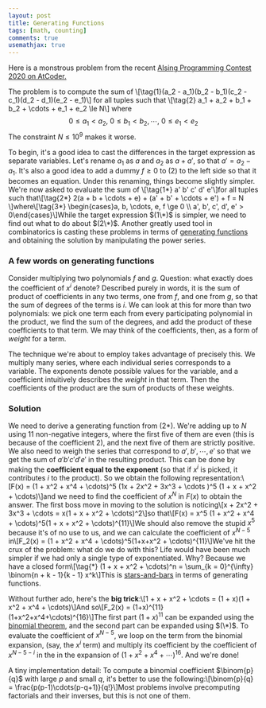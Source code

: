 ```yaml
---
layout: post
title: Generating Functions 
tags: [math, counting]
comments: true
usemathjax: true
---
```

Here is a monstrous problem from the recent [AIsing Programming Contest 2020 on AtCoder.](https://atcoder.jp/contests/aising2020/tasks/aising2020_f) 

The problem is to compute the sum of \\[\tag{1}(a_2 - a_1)(b_2 - b_1)(c_2 - c_1)(d_2 - d_1)(e_2 - e_1)\\] for all tuples such that \\[\tag{2} a_1 + a_2 + b_1 + b_2 + \cdots + e_1 + e_2 \le N\\] where $$\tag{3} 0 \le a_1 < a_2, ~ 0 \le b_1 < b_2, \cdots,~ 0 \le e_1 < e_2$$The constraint $N \le 10^9$ makes it worse. 

To begin, it's a good idea to cast the differences in the target expression as separate variables. Let's rename $a_1$ as $a$ and $a_2$ as $a + a'$, so that $a' = a_2 - a_1$. It's also a good idea to add a dummy $f \ge 0$ to $(2)$ to the left side so that it becomes an equation. Under this renaming, things become slightly simpler. We're now asked to evaluate the sum of \\[\tag{1*} a' b' c' d' e'\\]for all tuples such that\\[\tag{2\*} 2(a + b + \cdots + e) + (a' + b' + \cdots + e') + f = N \\]where\\[\tag{3\*} \begin{cases}a, b, \cdots, e, f \ge 0 \\\\ a', b', c', d', e' > 0\end{cases}\\]While the target expression $(1\*)$ is simpler, we need to find out what to do about $(2\*)$. Another greatly used tool in combinatorics is casting these problems in terms of [generating functions](https://en.wikipedia.org/wiki/Generating_function) and obtaining the solution by manipulating the power series.

### A few words on generating functions

Consider multiplying two polynomials $f$ and $g$. Question: what exactly does the coefficient of $x^i$ denote? Described purely in words, it is the sum of product of coefficients in any two terms, one from $f$, and one from $g$, so that the sum of degrees of the terms is $i$. We can look at this for more than two polynomials: we pick one term each from every participating polynomial in the product, we find the sum of the degrees, and add the product of these coefficients to that term. We may think of the coefficients, then, as a form of _weight_ for a term.

The technique we're about to employ takes advantage of precisely this. We multiply many series, where each individual series corresponds to a variable. The exponents denote possible values for the variable, and a coefficient intuitively describes the _weight_ in that term. Then the coefficients of the product are the sum of products of these weights.

### Solution 
We need to derive a generating function from $(2*)$. We're adding up to $N$ using $11$ non-negative integers, where the first five of them are even (this is because of the coefficient $2$), and the next five of them are strictly positive. We also need to weigh the series that correspond to $a', b', \cdots, e'$ so that we get the sum of $a'b'c'd'e'$ in the resulting product. This can be done by making the **coefficient equal to the exponent** (so that if $x^i$ is picked, it contributes $i$ to the product). So we obtain the following representation:\\[F(x) = (1 + x^2 + x^4 + \cdots)^5 (1x + 2x^2 + 3x^3 + \cdots )^5 (1 + x + x^2 + \cdots)\\]and we need to find the coefficient of $x^N$ in $F(x)$ to obtain the answer. The first boss move in moving to the solution is noticing\\[x + 2x^2 + 3x^3 + \cdots = x(1 + x + x^2 + \cdots)^2\\]so that\\[F(x) = x^5 (1 + x^2 + x^4 + \cdots)^5(1 + x + x^2 + \cdots)^{11}\\]We should also remove the stupid $x^5$ because it's of no use to us, and we can calculate the coefficient of $x^{N-5}$ in\\[F_2(x) = (1 + x^2 + x^4 + \cdots)^5(1+x+x^2 + \cdots)^{11}\\]We've hit the crux of the problem: what do we do with this? Life would have been much simpler if we had only a single type of exponentiated. Why? Because we have a closed form\\[\tag{\*} (1 + x + x^2 + \cdots)^n = \sum_{k = 0}^{\infty} \binom{n + k - 1}{k - 1} x^k\\]This is [stars-and-bars](https://en.wikipedia.org/wiki/Stars_and_bars_(combinatorics)) in terms of generating functions.

Without further ado, here's the **big trick**:\\[1 + x + x^2 + \cdots = (1 + x)(1 + x^2 + x^4 + \cdots)\\]And so\\[F_2(x) = (1+x)^{11} (1+x^2+x^4+\cdots)^{16}\\]The first part $(1 + x)^{11}$ can be expanded using the [binomial theorem](https://en.wikipedia.org/wiki/Binomial_theorem), and the second part can be expanded using $(\*)$. To evaluate the coefficient of $x^{N-5}$, we loop on the term from the binomial expansion, (say, the $x^i$ term) and multiply its coefficient by the coefficient of $x^{N-5-i}$ in the in the expansion of $(1 + x^2 + x^4 + \cdots)^{16}$. And we're done!

A tiny implementation detail: To compute a binomial coefficient $\binom{p}{q}$ with large $p$ and small $q$, it's better to use the following:\\[\binom{p}{q} = \frac{p(p-1)\cdots(p-q+1)}{q!}\\]Most problems involve precomputing factorials and their inverses, but this is not one of them.